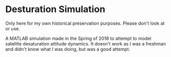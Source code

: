 # Desturation Simulation
Only here for my own historical preservation purposes. Please don't look at or use.

A MATLAB simulation made in the Spring of 2018 to attempt to model satellite desaturation attitude dynamics. It doesn't work as I was a freshman and didn't know what I was doing, but was a good attempt.
